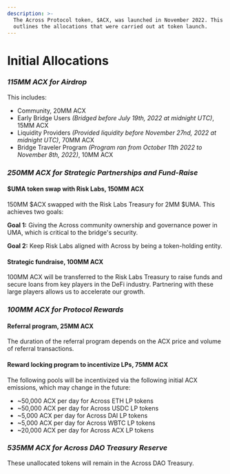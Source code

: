 ```yaml
---
description: >-
  The Across Protocol token, $ACX, was launched in November 2022. This section
  outlines the allocations that were carried out at token launch.
---
```


# Initial Allocations

### _115MM ACX for Airdrop_&#x20;

This includes:&#x20;

* Community, 20MM ACX&#x20;
* Early Bridge Users _(Bridged before July 19th, 2022 at midnight UTC)_, 15MM ACX&#x20;
* Liquidity Providers _(Provided liquidity before November 27nd, 2022 at midnight UTC)_, 70MM ACX
* Bridge Traveler Program _(Program ran from October 11th 2022 to November 8th, 2022)_, 10MM ACX

### _**250MM ACX for Strategic Partnerships and Fund-Raise**_&#x20;

#### $UMA token swap with Risk Labs, 150MM ACX

150MM $ACX swapped with the Risk Labs Treasury for 2MM $UMA. This achieves two goals:

**Goal 1:** Giving the Across community ownership and governance power in UMA, which is critical to the bridge's security.

**Goal 2:** Keep Risk Labs aligned with Across by being a token-holding entity.

#### Strategic fundraise, 100MM ACX

100MM ACX will be transferred to the Risk Labs Treasury to raise funds and secure loans from key players in the DeFi industry. Partnering with these large players allows us to accelerate our growth.

### _**100MM ACX for Protocol Rewards**_&#x20;

#### Referral program, 25MM ACX

The duration of the referral program depends on the ACX price and volume of referral transactions.&#x20;

#### Reward locking program to incentivize LPs, 75MM ACX

The following pools will be incentivized via the following initial ACX emissions, which may change in the future:

* \~50,000 ACX per day for Across ETH LP tokens
* \~50,000 ACX per day for Across USDC LP tokens
* \~5,000 ACX per day for Across DAI LP tokens
* \~5,000 ACX per day for Across WBTC LP tokens
* \~20,000 ACX per day for Across ACX LP tokens

### _**535MM ACX for Across DAO Treasury Reserve**_

These unallocated tokens will remain in the Across DAO Treasury.

